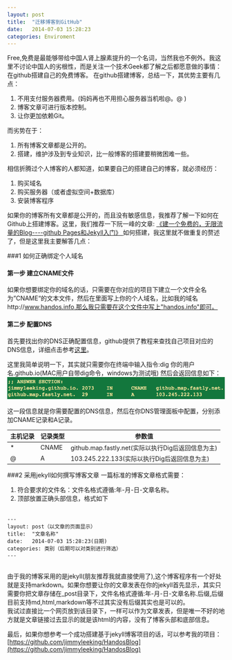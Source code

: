 ```yaml
---
layout: post
title:  "迁移博客到GitHub"
date:   2014-07-03 15:28:23
categories: Enviroment
---
```


Free,免费是最能够带给中国人肾上腺素提升的一个名词，当然我也不例外。我这里不讨论中国人的劣根性，而是关注一个技术Geek都了解之后都愿意做的事情：在github搭建自己的免费博客。
在github搭建博客，总结一下，其优势主要有几点：

1. 不用支付服务器费用。(妈妈再也不用担心服务器当机啦@。@ )
2. 博客文章可进行版本控制。
3. 让你更加依赖Git。

而劣势在于：

1. 所有博客文章都是公开的。
2. 搭建，维护涉及到专业知识，比一般博客的搭建要稍微困难一些。

相信折腾过个人博客的人都知道，如果要自己的搭建自己的博客，就必须经历：

1. 购买域名
2. 购买服务器（或者虚拟空间+数据库）
3. 安装博客程序

如果你的博客所有文章都是公开的，而且没有敏感信息，我推荐了解一下如何在Github上搭建博客。这里，我们推荐一下阮一峰的文章:
[《建一个免费的，无限流量的Blog----github Pages和Jekyll入门》
](http://www.ruanyifeng.com/blog/2012/08/blogging_with_jekyll.html)
如何搭建，我这里就不做重复的赘述了，但是这里我主要解答几点：

###1 如何正确绑定个人域名
#### 第一步 建立CNAME文件

如果你想要绑定你的域名的话，只需要在你对应的项目下建立一个文件全名为”CNAME“的文本文件，然后在里面写上你的个人域名，比如我的域名http://www.handos.info,那么我只需要在这个文件中写上"handos.info"即可。

#### 第二步 配置DNS

首先要找出你的DNS正确配置信息，github提供了教程来查找自己项目对应的DNS信息，详细点击参考[这里](https://github.com/blog/1715-faster-more-awesome-github-pages)。

这里我简单说明一下，其实就只需要你在终端中输入指令:dig 你的用户名.github.io(MAC用户自带dig命令，windows为测试哦)
然后会返回信息如下：
![](/res/images/diginfo.png)

这一段信息就是你需要配置的DNS信息，然后在你DNS管理面板中配置，分别添加CNAME记录和A记录。

|主机记录|记录类型|参数值|
|-|-|-|
|*|CNAME|github.map.fastly.net(实际以执行Dig后返回信息为主)|
|@|A|103.245.222.133(实际以执行Dig后返回信息为主)|


###2 采用jekyll如何撰写博客文章
一篇标准的博客文章格式需要：

1. 符合要求的文件名：文件名格式遵循:年-月-日-文章名称。
2. 顶部放置正确头部信息，格式如下
<pre>
<code>
---
layout: post（以文章的页面显示）
title:  "文章名称"
date:   2014-07-03 15:28:23(日期)
categories: 类别（后期可以对类别进行筛选）
---
</code>
</pre>

由于我的博客采用的是jekyll(朋友推荐我就直接使用了),这个博客程序有一个好处就是支持markdown。如果你想要让你的文章发表在你的jekyll首先显示，其实只需要你把文章存储在_post目录下，文件名格式遵循:年-月-日-文章名称.后缀,后缀目前支持md,html,markdown等不过其实没有后缀其实也是可以的。<br/>
我试过直接比一个网页放到该目录下，一样可以作为文章发表，但是唯一不好的地方就是文章链接过去显示的就是该html的内容，没有了博客头部和底部信息。


最后，如果你想参考一个成功搭建基于jekyll博客项目的话，可以参考我的项目：
[https://github.com/jimmyleeking/HandosBlog](https://github.com/jimmyleeking/HandosBlog)

